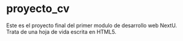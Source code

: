 # proyecto_cv
Este es el proyecto final del primer modulo de desarrollo web NextU.
<br>
Trata de una hoja de vida escrita en HTML5.
